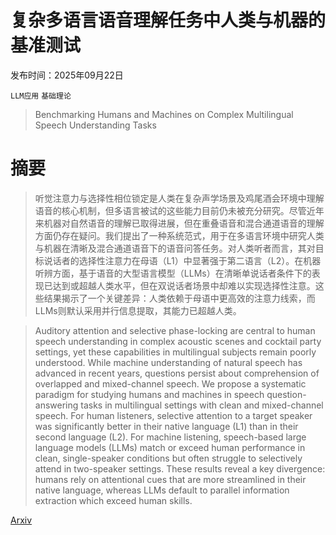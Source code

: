 # 复杂多语言语音理解任务中人类与机器的基准测试

发布时间：2025年09月22日

`LLM应用` `基础理论`

> Benchmarking Humans and Machines on Complex Multilingual Speech Understanding Tasks

# 摘要

> 听觉注意力与选择性相位锁定是人类在复杂声学场景及鸡尾酒会环境中理解语音的核心机制，但多语言被试的这些能力目前仍未被充分研究。尽管近年来机器对自然语音的理解已取得进展，但在重叠语音和混合通道语音的理解方面仍存在疑问。我们提出了一种系统范式，用于在多语言环境中研究人类与机器在清晰及混合通道语音下的语音问答任务。对人类听者而言，其对目标说话者的选择性注意力在母语（L1）中显著强于第二语言（L2）。在机器听辨方面，基于语音的大型语言模型（LLMs）在清晰单说话者条件下的表现已达到或超越人类水平，但在双说话者场景中却难以实现选择性注意。这些结果揭示了一个关键差异：人类依赖于母语中更高效的注意力线索，而LLMs则默认采用并行信息提取，其能力已超越人类。

> Auditory attention and selective phase-locking are central to human speech understanding in complex acoustic scenes and cocktail party settings, yet these capabilities in multilingual subjects remain poorly understood. While machine understanding of natural speech has advanced in recent years, questions persist about comprehension of overlapped and mixed-channel speech. We propose a systematic paradigm for studying humans and machines in speech question-answering tasks in multilingual settings with clean and mixed-channel speech. For human listeners, selective attention to a target speaker was significantly better in their native language (L1) than in their second language (L2). For machine listening, speech-based large language models (LLMs) match or exceed human performance in clean, single-speaker conditions but often struggle to selectively attend in two-speaker settings. These results reveal a key divergence: humans rely on attentional cues that are more streamlined in their native language, whereas LLMs default to parallel information extraction which exceed human skills.

[Arxiv](https://arxiv.org/abs/2509.17965)